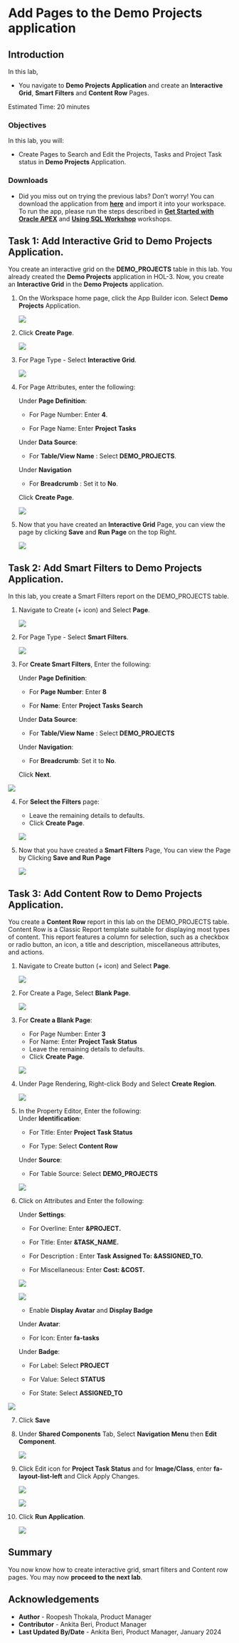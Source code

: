 # Add Pages to the Demo Projects application

## Introduction

In this lab,
  - You navigate to **Demo Projects Application** and create an **Interactive Grid**, **Smart Filters** and **Content Row** Pages.

Estimated Time: 20 minutes

### Objectives
In this lab, you will:
- Create Pages to Search and Edit the Projects, Tasks and Project Task status in **Demo Projects** Application.

### Downloads

- Did you miss out on trying the previous labs? Don’t worry! You can download the application from **[here](files/demo-projects-1.sql)** and import it into your workspace. To run the app, please run the steps described in **[Get Started with Oracle APEX](https://apexapps.oracle.com/pls/apex/r/dbpm/livelabs/run-workshop?p210_wid=3509)** and **[Using SQL Workshop](https://apexapps.oracle.com/pls/apex/r/dbpm/livelabs/run-workshop?p210_wid=3524)** workshops.

## Task 1: Add Interactive Grid to Demo Projects Application.
You create an interactive grid on the **DEMO_PROJECTS** table in this lab. You already created the **Demo Projects** application in HOL-3. Now, you create an **Interactive Grid** in the **Demo Projects** application.

1. On the Workspace home page, click the App Builder icon. Select **Demo Projects** Application.

    ![](./images/select-demo-projects-app1.png " ")

2. Click **Create Page**.

    ![](./images/create-page11.png " ")

3. For Page Type - Select **Interactive Grid**.

    ![](./images/create-ig-1.png " ")

4. For Page Attributes, enter the following:

   Under **Page Definition**:

    - For Page Number: Enter **4**.

    - For Page Name: Enter **Project Tasks**  

   Under **Data Source**:

    - For **Table/View Name** : Select **DEMO_PROJECTS**.

   Under **Navigation**

    - For **Breadcrumb** : Set it to **No**.

   Click **Create Page**.

    ![](./images/create-ig-2.png " ")

5. Now that you have created an **Interactive Grid** Page, you can view the page by clicking **Save** and **Run Page** on the top Right.

    ![](./images/view-interactive-grid11.png " ")

## Task 2: Add Smart Filters to Demo Projects Application.
In this lab, you create a Smart Filters report on the DEMO_PROJECTS table.

1. Navigate to Create (+ icon) and Select **Page**.

    ![](./images/create-sf-page11.png " ")

2. For Page Type - Select **Smart Filters**.

    ![](./images/create-sf-page12.png " ")

3. For **Create Smart Filters**, Enter the following:

   Under **Page Definition**:

      - For **Page Number**: Enter **8**

      - For **Name**: Enter **Project Tasks Search**  

   Under **Data Source**:

      - For **Table/View Name** : Select **DEMO_PROJECTS**  

   Under **Navigation**:

      - For **Breadcrumb**: Set it to **No**.

   Click **Next**.

  ![](./images/create-sf-page13.png " ")

4. For **Select the Filters** page:
    - Leave the remaining details to defaults.
    - Click **Create Page**.

    ![](./images/create-sf-page14.png " ")

5. Now that you have created a **Smart Filters** Page, You can view the Page by Clicking **Save and Run Page**

    ![](./images/create-sf-page16.png " ")

## Task 3: Add Content Row to Demo Projects Application.  
You create a **Content Row** report in this lab on the DEMO_PROJECTS table. Content Row is a Classic Report template suitable for displaying most types of content. This report features a column for selection, such as a checkbox or radio button, an icon, a title and description, miscellaneous attributes, and actions.

1. Navigate to Create button (+ icon) and Select **Page**.

    ![](./images/cr-page-8.png " ")

2. For Create a Page, Select **Blank Page**.

    ![](./images/cr-blank-page.png " ")

3. For **Create a Blank Page**:
    - For Page Number: Enter **3**
    - For Name: Enter **Project Task Status**
    - Leave the remaining details to defaults.
    - Click **Create Page**.

   ![](./images/cr-create-page.png " ")

4. Under Page Rendering, Right-click Body and Select **Create Region**.

    ![](./images/cr-create-region.png " ")

5. In the Property Editor, Enter the following:  
    Under **Identification**:

      - For Title: Enter **Project Task Status**

      - For Type: Select **Content Row**

    Under **Source**:

      - For Table Source: Select **DEMO\_PROJECTS**

      ![](./images/cr-region-details.png " ")

6. Click on Attributes and Enter the following:

   Under **Settings**:

     - For Overline: Enter **&PROJECT.**

     - For Title: Enter **&TASK\_NAME.**

     - For Description : Enter **Task Assigned To: &ASSIGNED\_TO.**

     - For Miscellaneous: Enter **Cost: &COST.**

    ![](./images/cr-attributes.png " ")

    ![](./images/cr-attributes1.png " ")

     - Enable **Display Avatar** and **Display Badge**

   Under **Avatar**:

     - For Icon: Enter **fa-tasks**

   Under **Badge**:

     - For Label: Select **PROJECT**

     - For Value: Select **STATUS**

     - For State: Select **ASSIGNED\_TO**

  ![](./images/cr-attributes2.png " ")

7. Click **Save**

8. Under **Shared Components** Tab, Select **Navigation Menu** then **Edit Component**.

   ![](./images/cr-navigation.png " ")

9. Click Edit icon for **Project Task Status** and for **Image/Class**, enter **fa-layout-list-left** and Click Apply Changes.

   ![](./images/cr-navigation-edit.png " ")

   ![](./images/cr-report-icon.png " ")

10. Click **Run Application**.

    ![](./images/cr-run-page.png " ")

## Summary
You now know how to create interactive grid, smart filters and Content row pages. You may now **proceed to the next lab**.

## Acknowledgements
- **Author** - Roopesh Thokala, Product Manager
- **Contributor** - Ankita Beri, Product Manager
- **Last Updated By/Date** - Ankita Beri, Product Manager, January 2024
